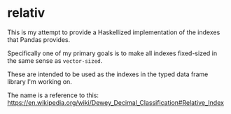 # relativ

This is my attempt to provide a Haskellized implementation of the indexes that
Pandas provides.

Specifically one of my primary goals is to make all indexes fixed-sized in the
same sense as `vector-sized`.

These are intended to be used as the indexes in the typed data frame library
I'm working on.

The name is a reference to this:
https://en.wikipedia.org/wiki/Dewey_Decimal_Classification#Relative_Index
